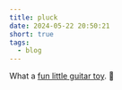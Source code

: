 ```yaml
---
title: pluck
date: 2024-05-22 20:50:21
short: true
tags:
  - blog
---
```


What a [fun little guitar toy](https://string.spiel.com). 🎸
